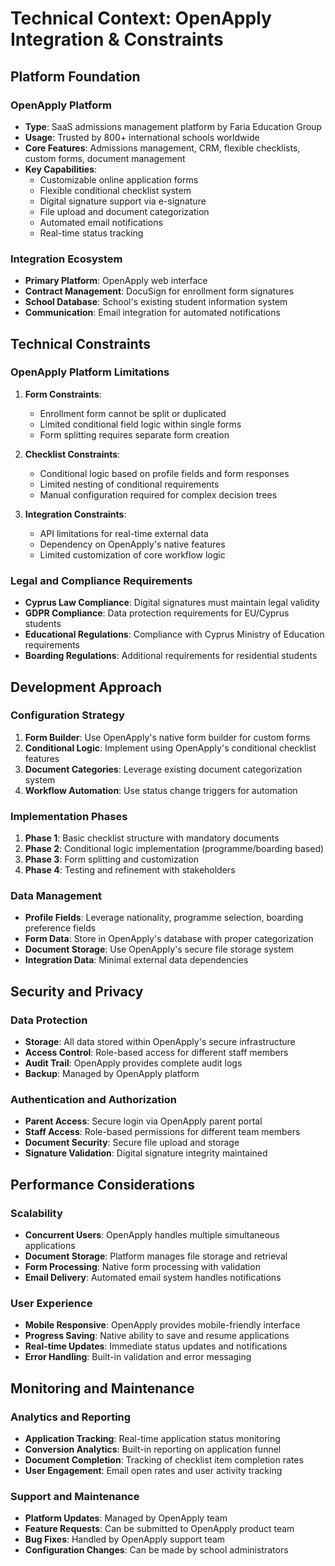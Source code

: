# Technical Context: OpenApply Integration & Constraints

## Platform Foundation

### OpenApply Platform
- **Type**: SaaS admissions management platform by Faria Education Group
- **Usage**: Trusted by 800+ international schools worldwide
- **Core Features**: Admissions management, CRM, flexible checklists, custom forms, document management
- **Key Capabilities**:
  - Customizable online application forms
  - Flexible conditional checklist system
  - Digital signature support via e-signature
  - File upload and document categorization
  - Automated email notifications
  - Real-time status tracking

### Integration Ecosystem
- **Primary Platform**: OpenApply web interface
- **Contract Management**: DocuSign for enrollment form signatures
- **School Database**: School's existing student information system
- **Communication**: Email integration for automated notifications

## Technical Constraints

### OpenApply Platform Limitations
1. **Form Constraints**:
   - Enrollment form cannot be split or duplicated
   - Limited conditional field logic within single forms
   - Form splitting requires separate form creation

2. **Checklist Constraints**:
   - Conditional logic based on profile fields and form responses
   - Limited nesting of conditional requirements
   - Manual configuration required for complex decision trees

3. **Integration Constraints**:
   - API limitations for real-time external data
   - Dependency on OpenApply's native features
   - Limited customization of core workflow logic

### Legal and Compliance Requirements
- **Cyprus Law Compliance**: Digital signatures must maintain legal validity
- **GDPR Compliance**: Data protection requirements for EU/Cyprus students
- **Educational Regulations**: Compliance with Cyprus Ministry of Education requirements
- **Boarding Regulations**: Additional requirements for residential students

## Development Approach

### Configuration Strategy
1. **Form Builder**: Use OpenApply's native form builder for custom forms
2. **Conditional Logic**: Implement using OpenApply's conditional checklist features
3. **Document Categories**: Leverage existing document categorization system
4. **Workflow Automation**: Use status change triggers for automation

### Implementation Phases
1. **Phase 1**: Basic checklist structure with mandatory documents
2. **Phase 2**: Conditional logic implementation (programme/boarding based)
3. **Phase 3**: Form splitting and customization
4. **Phase 4**: Testing and refinement with stakeholders

### Data Management
- **Profile Fields**: Leverage nationality, programme selection, boarding preference fields
- **Form Data**: Store in OpenApply's database with proper categorization
- **Document Storage**: Use OpenApply's secure file storage system
- **Integration Data**: Minimal external data dependencies

## Security and Privacy

### Data Protection
- **Storage**: All data stored within OpenApply's secure infrastructure
- **Access Control**: Role-based access for different staff members
- **Audit Trail**: OpenApply provides complete audit logs
- **Backup**: Managed by OpenApply platform

### Authentication and Authorization
- **Parent Access**: Secure login via OpenApply parent portal
- **Staff Access**: Role-based permissions for different team members
- **Document Security**: Secure file upload and storage
- **Signature Validation**: Digital signature integrity maintained

## Performance Considerations

### Scalability
- **Concurrent Users**: OpenApply handles multiple simultaneous applications
- **Document Storage**: Platform manages file storage and retrieval
- **Form Processing**: Native form processing with validation
- **Email Delivery**: Automated email system handles notifications

### User Experience
- **Mobile Responsive**: OpenApply provides mobile-friendly interface
- **Progress Saving**: Native ability to save and resume applications
- **Real-time Updates**: Immediate status updates and notifications
- **Error Handling**: Built-in validation and error messaging

## Monitoring and Maintenance

### Analytics and Reporting
- **Application Tracking**: Real-time application status monitoring
- **Conversion Analytics**: Built-in reporting on application funnel
- **Document Completion**: Tracking of checklist item completion rates
- **User Engagement**: Email open rates and user activity tracking

### Support and Maintenance
- **Platform Updates**: Managed by OpenApply team
- **Feature Requests**: Can be submitted to OpenApply product team
- **Bug Fixes**: Handled by OpenApply support team
- **Configuration Changes**: Can be made by school administrators 